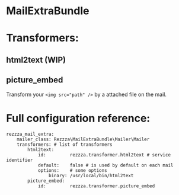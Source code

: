 MailExtraBundle
===============

# Transformers:

## html2text (WIP)

## picture_embed

Transform your `<img src="path" />` by a attached file on the mail.

# Full configuration reference:

```
rezzza_mail_extra:
    mailer_class: Rezzza\MailExtraBundle\Mailer\Mailer
    transformers: # list of transformers
        html2text:
            id:         rezzza.transformer.html2text # service identifier
            default:    false # is used by default on each mail
            options:    # some options
                binary: /usr/local/bin/html2text
        picture_embed:
            id:         rezzza.transformer.picture_embed
```

